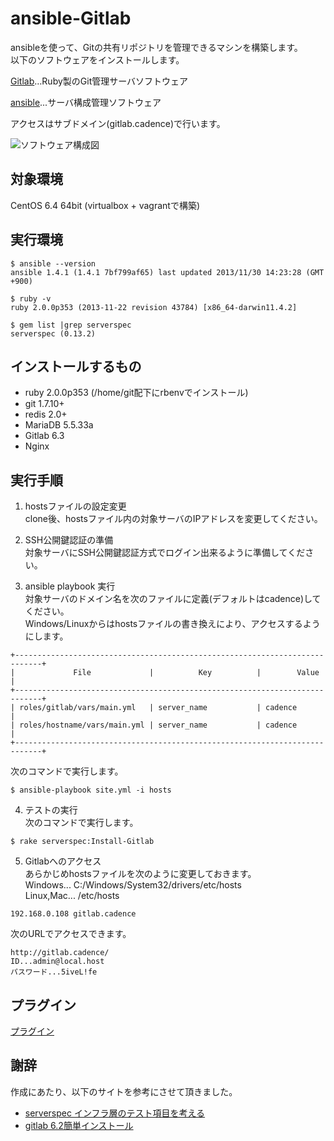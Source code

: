 ansible-Gitlab
=====================

ansibleを使って、Gitの共有リポジトリを管理できるマシンを構築します。  
以下のソフトウェアをインストールします。  

[Gitlab](http://gitlab.org/)…Ruby製のGit管理サーバソフトウェア  

[ansible](http://www.ansibleworks.com/)...サーバ構成管理ソフトウェア  

アクセスはサブドメイン(gitlab.cadence)で行います。

![ソフトウェア構成図](https://raw.github.com/volanja/ansible-Gitlab/master/img/ansible-Gitlab.png)

対象環境
-----
CentOS 6.4 64bit   (virtualbox + vagrantで構築)

実行環境
-----
	$ ansible --version  
	ansible 1.4.1 (1.4.1 7bf799af65) last updated 2013/11/30 14:23:28 (GMT +900)

	$ ruby -v  
	ruby 2.0.0p353 (2013-11-22 revision 43784) [x86_64-darwin11.4.2]

	$ gem list |grep serverspec  
	serverspec (0.13.2)

インストールするもの
------
+ ruby 2.0.0p353 (/home/git配下にrbenvでインストール)
+ git 1.7.10+
+ redis 2.0+
+ MariaDB 5.5.33a
+ Gitlab 6.3
+ Nginx

実行手順
----
1. hostsファイルの設定変更  
clone後、hostsファイル内の対象サーバのIPアドレスを変更してください。

2. SSH公開鍵認証の準備  
対象サーバにSSH公開鍵認証方式でログイン出来るように準備してください。

3. ansible playbook 実行  
対象サーバのドメイン名を次のファイルに定義(デフォルトはcadence)してください。  
Windows/Linuxからはhostsファイルの書き換えにより、アクセスするようにします。
```
+----------------------------------------------------------------------------+
|             File             |          Key          |        Value        |
+----------------------------------------------------------------------------+
| roles/gitlab/vars/main.yml   | server_name           | cadence             |
| roles/hostname/vars/main.yml | server_name           | cadence             |
+----------------------------------------------------------------------------+
```
次のコマンドで実行します。  
```
$ ansible-playbook site.yml -i hosts  
```

4. テストの実行  
次のコマンドで実行します。  
```
$ rake serverspec:Install-Gitlab
```

5. Gitlabへのアクセス  
あらかじめhostsファイルを次のように変更しておきます。  
Windows... C:/Windows/System32/drivers/etc/hosts  
Linux,Mac... /etc/hosts
```
192.168.0.108 gitlab.cadence
```
次のURLでアクセスできます。  
```
http://gitlab.cadence/  
ID...admin@local.host  
パスワード...5iveL!fe
```

プラグイン
----
[プラグイン](docs/plugins.md)

謝辞
-----
作成にあたり、以下のサイトを参考にさせて頂きました。
+ [serverspec インフラ層のテスト項目を考える](https://hiroakis.com/blog/2013/12/24/serverspec-%E3%82%A4%E3%83%B3%E3%83%95%E3%83%A9%E5%B1%A4%E3%81%AE%E3%83%86%E3%82%B9%E3%83%88%E9%A0%85%E7%9B%AE%E3%82%92%E8%80%83%E3%81%88%E3%82%8B/)
+ [gitlab 6.2簡単インストール](https://gist.github.com/hiroaki256/8142865)
